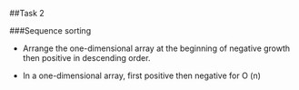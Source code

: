 ##Task 2


###Sequence sorting

- Arrange the one-dimensional array at the beginning of negative growth
   then positive in descending order.

- In a one-dimensional array, first positive then negative for O (n)